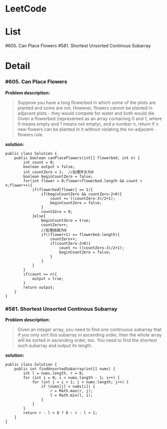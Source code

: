 # LeetCode
# List
#605. Can Place Flowers
#581. Shortest Unsorted Continous Subarray
# Detail
### #605. Can Place Flowers

**Problem description:**
>Suppose you have a long flowerbed in which some of the plots are planted and some are not. However, flowers cannot be planted in adjacent plots - they would compete for water and both would die.
Given a flowerbed (represented as an array containing 0 and 1, where 0 means empty and 1 means not empty), and a number n, return if n new flowers can be planted in it without violating the no-adjacent-flowers rule.

**solution:**
```
public class Solution {
    public boolean canPlaceFlowers(int[] flowerbed, int n) {
        int count = 0;
        boolean output = false;
        int countZero = 1;  //处理开头为0
        boolean beginCountZero = false;
        for(int flower = 0;flower<flowerbed.length && count < n;flower++){
            if(flowerbed[flower] == 1){
                if(beginCountZero && countZero-2>0){
                    count += ((countZero-3)/2+1);
                    beginCountZero = false;
                }
                countZero = 0;
            }else{
                beginCountZero = true;
                countZero++;
                //处理结尾为0
                if((flower+1) == flowerbed.length){
                    countZero++;
                    if(countZero-2>0){
                        count += ((countZero-3)/2+1);
                        beginCountZero = false;
                    }
                }
            }
        }
        if(count >= n){
            output = true;
        }
        return output;
    }
}
```

### #581. Shortest Unsorted Continous Subarray

**Problem description:**
>Given an integer array, you need to find one continuous subarray that if you only sort this subarray in ascending order, then the whole array will be sorted in ascending order, too. 
You need to find the shortest such subarray and output its length.

**solution:**
```
public class Solution {
    public int findUnsortedSubarray(int[] nums) {
        int l = nums.length, r = 0;
        for (int i = 0; i < nums.length - 1; i++) {
            for (int j = i + 1; j < nums.length; j++) {
                if (nums[j] < nums[i]) {
                    r = Math.max(r, j);
                    l = Math.min(l, i);
                }
            }
        }
        return r - l < 0 ? 0 : r - l + 1;
    }
}
```
